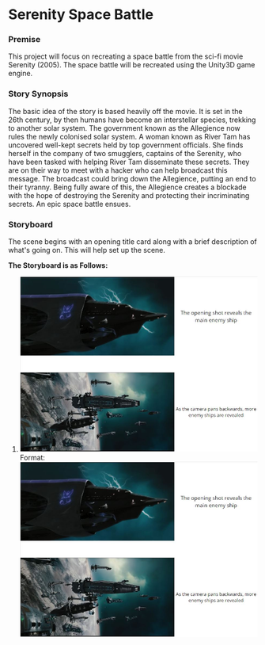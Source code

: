 # Serenity Space Battle

### Premise
This project will focus on recreating a space battle from the sci-fi movie Serenity (2005). The space battle will be recreated using the Unity3D game engine. 

### Story Synopsis
The basic idea of the story is based heavily off the movie. It is set in the 26th century, by then humans have become an interstellar species, trekking to another solar system. The government known as the Allegience now rules the newly colonised solar system. A woman known as River Tam has uncovered well-kept secrets held by top government officials. She finds herself in the company of two smugglers, captains of the Serenity, who have been tasked with helping River Tam disseminate these secrets. They are on their way to meet with a hacker who can help broadcast this message. The broadcast could bring down the Allegience, putting an end to their tyranny. Being fully aware of this, the Allegience creates a blockade with the hope of destroying the Serenity and protecting their incriminating secrets. An epic space battle ensues.

### Storyboard
The scene begins with an opening title card along with a brief description of what's going on. This will help set up the scene.

**The Storyboard is as Follows:**

1. ![GitHub Logo](https://github.com/CMorar143/Serenity-Space-Battle/blob/master/StoryBoard/Final/1.JPG)
	Format: ![Test](https://github.com/CMorar143/Serenity-Space-Battle/blob/master/StoryBoard/Final/1.JPG)
